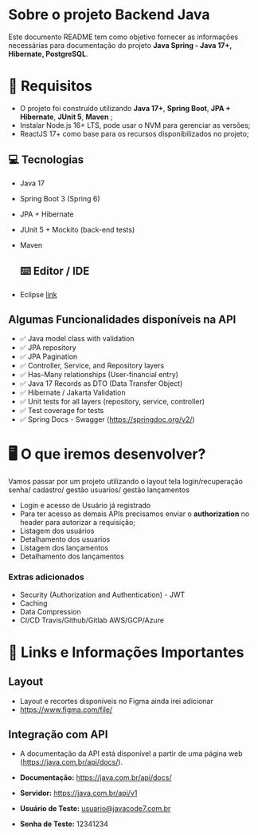 # Sobre o projeto Backend Java

Este documento README tem como objetivo fornecer as informações necessárias para documentação do projeto **Java Spring - Java 17+, Hibernate, PostgreSQL**.

# 🚨 Requisitos
- O projeto foi construído utilizando  **Java 17+**,  **Spring Boot**, **JPA + Hibernate**, **JUnit 5**, **Maven** ;
- Instalar Node.js 16+ LTS, pode usar o NVM para gerenciar as versões;
- ReactJS 17+ como base para os recursos disponibilizados no projeto;

## 💻 Tecnologias
- Java 17
- Spring Boot 3 (Spring 6)
- JPA + Hibernate
- JUnit 5 + Mockito (back-end tests)
- Maven

  ## ⌨️ Editor / IDE
- Eclipse [link](https://marketplace.visualstudio.com/items?itemName=loiane.java-spring-extension-pack)

## Algumas Funcionalidades disponíveis na API

- ✅ Java model class with validation
- ✅ JPA repository
- ✅ JPA Pagination
- ✅ Controller, Service, and Repository layers
- ✅ Has-Many relationships (User-financial entry)
- ✅ Java 17 Records as DTO (Data Transfer Object)
- ✅ Hibernate / Jakarta Validation
- ✅ Unit tests for all layers (repository, service, controller)
- ✅ Test coverage for tests
- ✅ Spring Docs - Swagger (https://springdoc.org/v2/)

# 🖥 O que iremos desenvolver?

Vamos passar por um projeto utilizando o layout tela login/recuperação senha/ cadastro/ gestão usuarios/ gestão lançamentos

- Login e acesso de Usuário já registrado
- Para ter acesso as demais APIs precisamos enviar o **authorization** no header para autorizar a requisição;
- Listagem dos usuários
- Detalhamento dos usuarios
- Listagem dos lançamentos
- Detalhamento dos lançamentos

### Extras adicionados

- Security (Authorization and Authentication) - JWT
- Caching
- Data Compression
- CI/CD Travis/Github/Gitlab AWS/GCP/Azure

# 🔗 Links e Informações Importantes

## Layout

- Layout e recortes disponíveis no Figma ainda irei adicionar
- https://www.figma.com/file/

## Integração com API

- A documentação da API está disponível a partir de uma página web (https://java.com.br/api/docs/).

- **Documentação:** https://java.com.br/api/docs/
- **Servidor:** https://java.com.br/api/v1
- **Usuário de Teste:** usuario@javacode7.com.br
- **Senha de Teste:** 12341234
